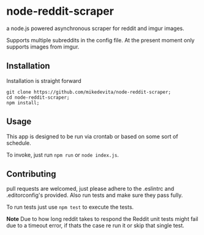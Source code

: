 # node-reddit-scraper
a node.js powered asynchronous scraper for reddit and imgur images.

Supports multiple subreddits in the config file. At the present moment only supports images from imgur.

## Installation
Installation is straight forward

```
git clone https://github.com/mikedevita/node-reddit-scraper;
cd node-reddit-scraper;
npm install;
```

## Usage
This app is designed to be run via crontab or based on some sort of schedule.

To invoke, just run `npm run` or `node index.js`.

## Contributing
pull requests are welcomed, just please adhere to the .eslintrc and .editorconfig's provided. Also run tests and make sure they pass fully.

To run tests just use `npm test` to execute the tests.

**Note** Due to how long reddit takes to respond the Reddit unit tests might fail due to a timeout error, if thats the case re run it or skip that single test.
